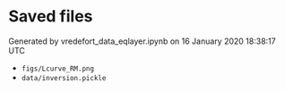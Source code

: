# Saved files 


Generated by vredefort_data_eqlayer.ipynb on 16 January 2020 18:38:17 UTC

*  `figs/Lcurve_RM.png` 
*  `data/inversion.pickle` 
